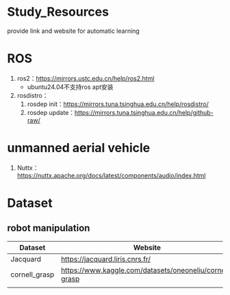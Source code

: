 # Study_Resources
provide link and website for automatic learning





# ROS

1. ros2：https://mirrors.ustc.edu.cn/help/ros2.html
   * ubuntu24.04不支持ros apt安装
2. rosdistro：
   1. rosdep init：https://mirrors.tuna.tsinghua.edu.cn/help/rosdistro/
   2. rosdep update：https://mirrors.tuna.tsinghua.edu.cn/help/github-raw/






# unmanned aerial vehicle

1. Nuttx：https://nuttx.apache.org/docs/latest/components/audio/index.html







# Dataset

## robot manipulation

| Dataset       | Website                                                 |
| ------------- | ------------------------------------------------------- |
| Jacquard      | https://jacquard.liris.cnrs.fr/                         |
| cornell_grasp | https://www.kaggle.com/datasets/oneoneliu/cornell-grasp |
|               |                                                         |





